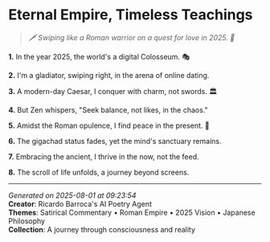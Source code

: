 # Eternal Empire, Timeless Teachings

> *🗡️ Swiping like a Roman warrior on a quest for love in 2025. 🖤*

**1.** In the year 2025, the world's a digital Colosseum. 🎭


**2.** I'm a gladiator, swiping right, in the arena of online dating.


**3.** A modern-day Caesar, I conquer with charm, not swords. 🏛️


**4.** But Zen whispers, "Seek balance, not likes, in the chaos."


**5.** Amidst the Roman opulence, I find peace in the present. 🍵


**6.** The gigachad status fades, yet the mind's sanctuary remains.


**7.** Embracing the ancient, I thrive in the now, not the feed.


**8.** The scroll of life unfolds, a journey beyond screens.



---

*Generated on 2025-08-01 at 09:23:54*  
**Creator**: Ricardo Barroca's AI Poetry Agent  
**Themes**: Satirical Commentary • Roman Empire • 2025 Vision • Japanese Philosophy  
**Collection**: A journey through consciousness and reality